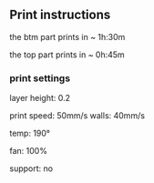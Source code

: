## Print instructions

the btm part prints in ~ 1h:30m
  
the top part prints in ~ 0h:45m


### print settings
layer height: 0.2

print speed: 50mm/s walls: 40mm/s

temp: 190°

fan: 100%

support: no
